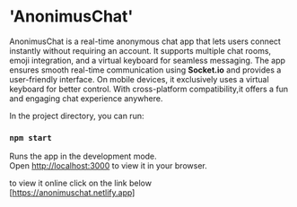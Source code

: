 
# 'AnonimusChat'
AnonimusChat is a real-time anonymous chat app that lets users connect instantly without requiring an account. It supports multiple chat rooms, emoji integration, and a virtual keyboard for seamless messaging. The app ensures smooth real-time communication using **Socket.io** and provides a user-friendly interface. On mobile devices, it exclusively uses a virtual keyboard for better control. With cross-platform compatibility,it offers a fun and engaging chat experience anywhere. 

In the project directory, you can run:

### `npm start`

Runs the app in the development mode.\
Open [http://localhost:3000](http://localhost:3000) to view it in your browser.

to view it online click on the link below\
[https://anonimuschat.netlify.app]
